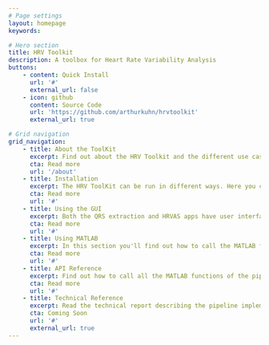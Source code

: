 ```yaml
---
# Page settings
layout: homepage
keywords:

# Hero section
title: HRV Toolkit
description: A toolbox for Heart Rate Variability Analysis
buttons:
    - content: Quick Install
      url: '#'
      external_url: false
    - icon: github
      content: Source Code
      url: 'https://github.com/arthurkuhn/hrvtoolkit'
      external_url: true

# Grid navigation
grid_navigation:
    - title: About the ToolKit
      excerpt: Find out about the HRV Toolkit and the different use cases.
      cta: Read more
      url: '/about'
    - title: Installation
      excerpt: The HRV ToolKit can be run in different ways. Here you can see how to install the MATLAB and standalone apps, for prototyping and experimentation. For batch processing and more advanced usage, find out how to get the code here.
      cta: Read more
      url: '#' 
    - title: Using the GUI
      excerpt: Both the QRS extraction and HRVAS apps have user interfaces allowing for simple control of the pipeline. Find out about all the features here.
      cta: Read more
      url: '#'   
    - title: Using MATLAB
      excerpt: In this section you'll find out how to call the MATLAB functions directly, as well as run batch processing.
      cta: Read more
      url: '#'   
    - title: API Reference
      excerpt: Find out how to call all the MATLAB functions of the pipeline.
      cta: Read more
      url: '#' 
    - title: Technical Reference
      excerpt: Read the technical report describing the pipeline implementation here.
      cta: Coming Soon
      url: '#' 
      external_url: true
---
```

